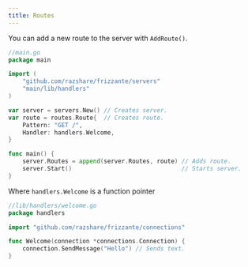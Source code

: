 ```yaml
---
title: Routes
---
```


You can add a new route to the server with `AddRoute()`.

```go
//main.go
package main

import (
    "github.com/razshare/frizzante/servers"
    "main/lib/handlers"
)

var server = servers.New() // Creates server.
var route = routes.Route{  // Creates route.
    Pattern: "GET /", 
    Handler: handlers.Welcome,
}

func main() {
    server.Routes = append(server.Routes, route) // Adds route.
    server.Start()                               // Starts server.
}
```

Where `handlers.Welcome` is a function pointer

```go
//lib/handlers/welcome.go
package handlers

import "github.com/razshare/frizzante/connections"

func Welcome(connection *connections.Connection) {
    connection.SendMessage("Hello") // Sends text.
}
```